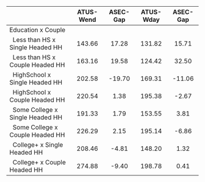
|                      |    ATUS-Wend |     ASEC-Gap |    ATUS-Wday |     ASEC-Gap |
| -------------------- | :----------: | :----------: | :----------: | :----------: |
| Education x Couple   |              |              |              |              |
| &nbsp;&nbsp;Less than HS x Single Headed HH |       143.66 |        17.28 |       131.82 |        15.71 |
| &nbsp;&nbsp;Less than HS x Couple Headed HH |       163.16 |        19.58 |       124.42 |        32.50 |
| &nbsp;&nbsp;HighSchool x Single Headed HH |       202.58 |       -19.70 |       169.31 |       -11.06 |
| &nbsp;&nbsp;HighSchool x Couple Headed HH |       220.54 |         1.38 |       195.38 |        -2.67 |
| &nbsp;&nbsp;Some College x Single Headed HH |       191.33 |         1.79 |       153.55 |         3.81 |
| &nbsp;&nbsp;Some College x Couple Headed HH |       226.29 |         2.15 |       195.14 |        -6.86 |
| &nbsp;&nbsp;College+ x Single Headed HH |       208.46 |        -4.81 |       148.20 |         1.32 |
| &nbsp;&nbsp;College+ x Couple Headed HH |       274.88 |        -9.40 |       198.78 |         0.41 |

